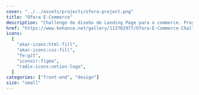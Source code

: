 ```yaml
---
cover: "../../assets/projects/ofera-project.png"
title: "Ofera E-Commerce"
description: "Challenge de diseño de Landing Page para e commerce. Proyecto realizado sin fines de lucros con propósito de aprendizaje."
href: "https://www.behance.net/gallery/113702977/Ofera-E-Commerce-Challenge"
icons:
  [
    "akar-icons:html-fill",
    "akar-icons:css-fill",
    "fe:git",
    "iconoir:figma",
    "radix-icons:notion-logo",
  ]
categories: ["front-end", "design"]
size: "small"
---
```

